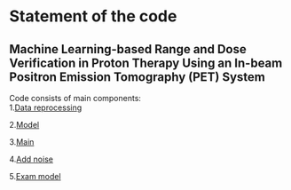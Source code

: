 # Statement of the code

## Machine Learning-based Range and Dose Verification in Proton Therapy Using an In-beam Positron Emission Tomography (PET) System
    
Code consists of main components:
<br/>
1.[Data reprocessing](https://github.com/youngwang-whu/MP_Lab/blob/master/AI/Code/1Ddose/DataPreprocessing.py)

2.[Model](https://github.com/youngwang-whu/MP_Lab/blob/master/AI/Code/1Ddose/Model.py)

3.[Main](https://github.com/youngwang-whu/MP_Lab/blob/master/AI/Code/1Ddose/Main.py)

4.[Add noise](https://github.com/youngwang-whu/MP_Lab/blob/master/AI/Code/1Ddose/AddNoise.py)

5.[Exam model](https://github.com/youngwang-whu/MP_Lab/blob/master/AI/Code/1Ddose/ExamModel.py)

